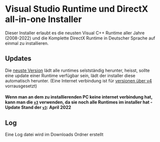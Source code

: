 # Visual Studio Runtime und DirectX all-in-one Installer
Dieser Installer erlaubt es die neusten Visual C++ Runtime aller Jahre (2008-2022) und die Komplette DirectX Runtime in Deutscher Sprache auf einmal zu installieren.

## Updates
Die [neuste Version](https://github.com/MarcBeast/VC-Runtime-und-DirectX-all-in-one-Installer/releases/latest) lädt alle runtimes selstständig herunter, heisst, sollte eine update einer Runtime verfügbar sein, lädt der installer diese automatisch herunter. (Eine Internet verbindung ist für [versionen über v4](https://github.com/MarcBeast/VC-Runtime-und-DirectX-all-in-one-Installer/releases/latest) vorrausgesetzt)

#### Wenn man an dem zu installierenden PC keine internet verbindung hat, kann man die [`v3`](https://github.com/MarcBeast/VC-Runtime-und-DirectX-all-in-one-Installer/releases/tag/v3) verwenden, da sie noch alle Runtimes im installer hat - Update Stand der [`v3`](https://github.com/MarcBeast/VC-Runtime-und-DirectX-all-in-one-Installer/releases/tag/v3): April 2022

## Log
Eine Log datei wird im Downloads Ordner erstellt
